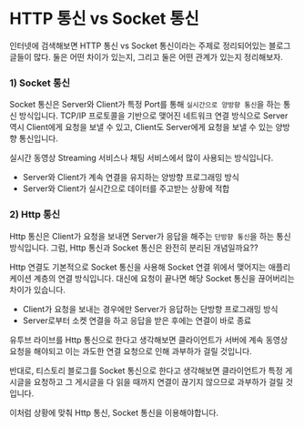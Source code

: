 # HTTP 통신 vs Socket 통신

인터넷에 검색해보면 HTTP 통신 vs Socket 통신이라는 주제로 정리되어있는 블로그 글들이 많다.  둘은 어떤 차이가 있는지, 그리고 둘은 어떤 관계가 있는지 정리해보자.

### 1)  Socket 통신

 Socket 통신은 Server와 Client가 특정 Port를 통해 `실시간으로 양방향 통신`을 하는 통신 방식입니다. TCP/IP 프로토콜을 기반으로 맺어진 네트워크 연결 방식으로 Server 역시 Client에게 요청을 보낼 수 있고, Client도 Server에게 요청을 보낼 수 있는 양방향 통신입니다.

 실시간 동영상 Streaming 서비스나 채팅 서비스에서 많이 사용되는 방식입니다.

- Server와 Client가 계속 연결을 유지하는 양방향 프로그래밍 방식
- Server와 Client가 실시간으로 데이터를 주고받는 상황에 적합



### 2)  Http 통신

 Http 통신은 Client가 요청을 보내면 Server가 응답을 해주는 `단방향 통신`을 하는 통신 방식입니다. 그럼, Http 통신과 Socket 통신은 완전히 분리된 개념일까요??

 Http 연결도 기본적으로 Socket 통신을 사용해 Socket 연결 위에서 맺어지는 애플리케이션 계층의 연결 방식입니다. 대신에 요청이 끝나면 해당 Socket 통신을 끊어버리는 차이가 있습니다.

- Client가 요청을 보내는 경우에만 Server가 응답하는 단방향 프로그래밍 방식
- Server로부터 소켓 연결을 하고 응답을 받은 후에는 연결이 바로 종료



 유투브 라이브를 Http 통신으로 한다고 생각해보면 클라이언트가 서버에 계속 동영상 요청을 해야되고 이는 과도한 연결 요청으로 인해 과부하가 걸릴 것입니다.

 반대로, 티스토리 블로그를 Socket 통신으로 한다고 생각해보면 클라이언트가 특정 게시글을 요청하고 그 게시글을 다 읽을 때까지 연결이 끊기지 않으므로 과부하가 걸릴 것입니다.

 이처럼 상황에 맞춰 Http 통신, Socket 통신을 이용해야합니다.





